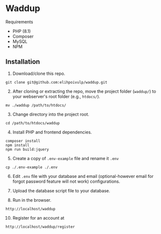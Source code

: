 # Waddup
Requirements
- PHP (8.1)
- Composer
- MySQL
- NPM

## Installation
1. Download/clone this repo.
```shell
git clone git@github.com:elihpoivulp/waddup.git
```

2. After cloning or extracting the repo, move the project folder (`waddup/`) to your webserver's root folder (e.g., `htdocs/`).
```shell
mv ./waddup /path/to/htdocs/
```

3. Change directory into the project root.
```shell
cd /path/to/htdocs/waddup
```

4. Install PHP and frontend dependencies.
```shell
composer install
npm install
npm run build:jquery
```

5. Create a copy of `.env-example` file and rename it `.env`
```shell
cp ./.env-example ./.env
```

6. Edit `.env` file with your database and email (optional-however email for forgot password feature will not work) configurations.


7. Upload the database script file to your database.


9. Run in the browser.
```text
http://localhost/waddup
```

10. Register for an account at
```text
http://localhost/waddup/register
```